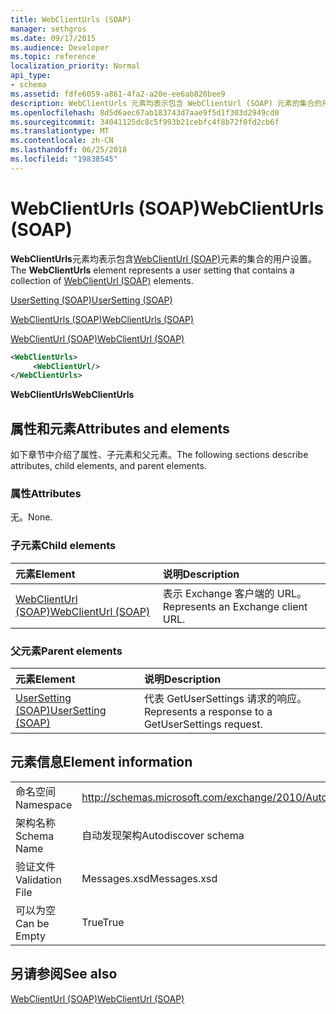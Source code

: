 ```yaml
---
title: WebClientUrls (SOAP)
manager: sethgros
ms.date: 09/17/2015
ms.audience: Developer
ms.topic: reference
localization_priority: Normal
api_type:
- schema
ms.assetid: fdfe6059-a861-4fa2-a20e-ee6ab820bee9
description: WebClientUrls 元素均表示包含 WebClientUrl (SOAP) 元素的集合的用户设置。
ms.openlocfilehash: 8d5d6aec67ab183743d7aae9f5d1f303d2949cd0
ms.sourcegitcommit: 34041125dc8c5f993b21cebfc4f8b72f0fd2cb6f
ms.translationtype: MT
ms.contentlocale: zh-CN
ms.lasthandoff: 06/25/2018
ms.locfileid: "19838545"
---
```

# <a name="webclienturls-soap"></a><span data-ttu-id="56715-103">WebClientUrls (SOAP)</span><span class="sxs-lookup"><span data-stu-id="56715-103">WebClientUrls (SOAP)</span></span>

<span data-ttu-id="56715-104">**WebClientUrls**元素均表示包含[WebClientUrl (SOAP)](webclienturl-soap.md)元素的集合的用户设置。</span><span class="sxs-lookup"><span data-stu-id="56715-104">The **WebClientUrls** element represents a user setting that contains a collection of [WebClientUrl (SOAP)](webclienturl-soap.md) elements.</span></span> 
  
[<span data-ttu-id="56715-105">UserSetting (SOAP)</span><span class="sxs-lookup"><span data-stu-id="56715-105">UserSetting (SOAP)</span></span>](usersetting-soap.md)
  
[<span data-ttu-id="56715-106">WebClientUrls (SOAP)</span><span class="sxs-lookup"><span data-stu-id="56715-106">WebClientUrls (SOAP)</span></span>](webclienturls-soap.md)
  
[<span data-ttu-id="56715-107">WebClientUrl (SOAP)</span><span class="sxs-lookup"><span data-stu-id="56715-107">WebClientUrl (SOAP)</span></span>](webclienturl-soap.md)
  
```XML
<WebClientUrls>
     <WebClientUrl/>
</WebClientUrls>

```

 <span data-ttu-id="56715-108">**WebClientUrls**</span><span class="sxs-lookup"><span data-stu-id="56715-108">**WebClientUrls**</span></span>
## <a name="attributes-and-elements"></a><span data-ttu-id="56715-109">属性和元素</span><span class="sxs-lookup"><span data-stu-id="56715-109">Attributes and elements</span></span>

<span data-ttu-id="56715-110">如下章节中介绍了属性、子元素和父元素。</span><span class="sxs-lookup"><span data-stu-id="56715-110">The following sections describe attributes, child elements, and parent elements.</span></span>
  
### <a name="attributes"></a><span data-ttu-id="56715-111">属性</span><span class="sxs-lookup"><span data-stu-id="56715-111">Attributes</span></span>

<span data-ttu-id="56715-112">无。</span><span class="sxs-lookup"><span data-stu-id="56715-112">None.</span></span>
  
### <a name="child-elements"></a><span data-ttu-id="56715-113">子元素</span><span class="sxs-lookup"><span data-stu-id="56715-113">Child elements</span></span>

|<span data-ttu-id="56715-114">**元素**</span><span class="sxs-lookup"><span data-stu-id="56715-114">**Element**</span></span>|<span data-ttu-id="56715-115">**说明**</span><span class="sxs-lookup"><span data-stu-id="56715-115">**Description**</span></span>|
|:-----|:-----|
|[<span data-ttu-id="56715-116">WebClientUrl (SOAP)</span><span class="sxs-lookup"><span data-stu-id="56715-116">WebClientUrl (SOAP)</span></span>](webclienturl-soap.md) <br/> |<span data-ttu-id="56715-117">表示 Exchange 客户端的 URL。</span><span class="sxs-lookup"><span data-stu-id="56715-117">Represents an Exchange client URL.</span></span>  <br/> |
   
### <a name="parent-elements"></a><span data-ttu-id="56715-118">父元素</span><span class="sxs-lookup"><span data-stu-id="56715-118">Parent elements</span></span>

|<span data-ttu-id="56715-119">**元素**</span><span class="sxs-lookup"><span data-stu-id="56715-119">**Element**</span></span>|<span data-ttu-id="56715-120">**说明**</span><span class="sxs-lookup"><span data-stu-id="56715-120">**Description**</span></span>|
|:-----|:-----|
|[<span data-ttu-id="56715-121">UserSetting (SOAP)</span><span class="sxs-lookup"><span data-stu-id="56715-121">UserSetting (SOAP)</span></span>](usersetting-soap.md) <br/> |<span data-ttu-id="56715-122">代表 GetUserSettings 请求的响应。</span><span class="sxs-lookup"><span data-stu-id="56715-122">Represents a response to a GetUserSettings request.</span></span>  <br/> |
   
## <a name="element-information"></a><span data-ttu-id="56715-123">元素信息</span><span class="sxs-lookup"><span data-stu-id="56715-123">Element information</span></span>

|||
|:-----|:-----|
|<span data-ttu-id="56715-124">命名空间</span><span class="sxs-lookup"><span data-stu-id="56715-124">Namespace</span></span>  <br/> |http://schemas.microsoft.com/exchange/2010/Autodiscover  <br/> |
|<span data-ttu-id="56715-125">架构名称</span><span class="sxs-lookup"><span data-stu-id="56715-125">Schema Name</span></span>  <br/> |<span data-ttu-id="56715-126">自动发现架构</span><span class="sxs-lookup"><span data-stu-id="56715-126">Autodiscover schema</span></span>  <br/> |
|<span data-ttu-id="56715-127">验证文件</span><span class="sxs-lookup"><span data-stu-id="56715-127">Validation File</span></span>  <br/> |<span data-ttu-id="56715-128">Messages.xsd</span><span class="sxs-lookup"><span data-stu-id="56715-128">Messages.xsd</span></span>  <br/> |
|<span data-ttu-id="56715-129">可以为空</span><span class="sxs-lookup"><span data-stu-id="56715-129">Can be Empty</span></span>  <br/> |<span data-ttu-id="56715-130">True</span><span class="sxs-lookup"><span data-stu-id="56715-130">True</span></span>  <br/> |
   
## <a name="see-also"></a><span data-ttu-id="56715-131">另请参阅</span><span class="sxs-lookup"><span data-stu-id="56715-131">See also</span></span>



[<span data-ttu-id="56715-132">WebClientUrl (SOAP)</span><span class="sxs-lookup"><span data-stu-id="56715-132">WebClientUrl (SOAP)</span></span>](webclienturl-soap.md)

